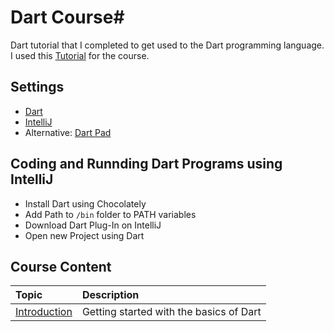 # Dart Course#
Dart tutorial that I completed to get used to the Dart programming language. I used this [Tutorial](https://www.youtube.com/watch?v=5xlVP04905w) for the course.

## Settings ##
- [Dart](https://dart.dev/get-dart)
- [IntelliJ](https://www.jetbrains.com/idea/download/download-thanks.html?platform=windows&code=IIC)
- Alternative: [Dart Pad](https://dartpad.dev/?)

## Coding and Runnding Dart Programs using IntelliJ ##
- Install Dart using Chocolately
- Add Path to `/bin` folder to PATH variables
- Download Dart Plug-In on IntelliJ
- Open new Project using Dart

## Course Content ##

| Topic | Description |
| :------ | :----------- |
| [Introduction]() | Getting started with the basics of Dart |
